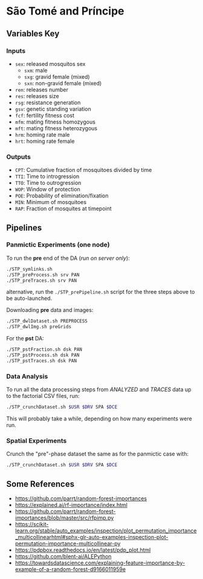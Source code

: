 #   São Tomé and Príncipe

## Variables Key

### Inputs

* `sex`: released mosquitos sex
  * `sxm`: male
  * `sxg`: gravid female (mixed)
  * `sxn`: non-gravid female (mixed)
* `ren`: releases number
* `res`: releases size
* `rsg`: resistance generation
* `gsv`: genetic standing variation
* `fcf`: fertility fitness cost
* `mfm`: mating fitness homozygous
* `mft`: mating fitness heterozygous
* `hrm`: homing rate male
* `hrt`: homing rate female

### Outputs

* `CPT`: Cumulative fraction of mosquitoes divided by time
* `TTI`: Time to introgression
* `TTO`: Time to outrogression
* `WOP`: Window of protection
* `POE`: Probability of elimination/fixation
* `MIN`: Minimum of mosquitoes
* `RAP`: Fraction of mosquites at timepoint

## Pipelines

### Panmictic Experiments (one node)

To run the **pre** end of the DA (*run on server only*):

```bash
./STP_symlinks.sh
./STP_preProcess.sh srv PAN
./STP_preTraces.sh srv PAN
```

alternative, run the `./STP_prePipeline.sh` script for the three steps above to be auto-launched.

Downloading **pre** data and images:

```bash
./STP_dwlDataset.sh PREPROCESS
./STP_dwlImg.sh preGrids
```

For the **pst** DA:

```bash
./STP_pstFraction.sh dsk PAN
./STP_pstProcess.sh dsk PAN
./STP_pstTraces.sh dsk PAN
```

### Data Analysis 

To run all the data processing steps from *ANALYZED* and *TRACES* data up to the factorial CSV files, run:

```bash
./STP_crunchDataset.sh $USR $DRV SPA $DCE
```

This will probably take a while, depending on how many experiments were run.

### Spatial Experiments

Crunch the "pre"-phase dataset the same as for the panmictic case with:

```bash
./STP_crunchDataset.sh $USR $DRV SPA $DCE
```

## Some References

* https://github.com/parrt/random-forest-importances
* https://explained.ai/rf-importance/index.html
* https://github.com/parrt/random-forest-importances/blob/master/src/rfpimp.py
* https://scikit-learn.org/stable/auto_examples/inspection/plot_permutation_importance_multicollinearhtml#sphx-glr-auto-examples-inspection-plot-permutation-importance-multicollinear-py
* https://pdpbox.readthedocs.io/en/latest/pdp_plot.html
* https://github.com/blent-ai/ALEPython
* https://towardsdatascience.com/explaining-feature-importance-by-example-of-a-random-forest-d9166011959e